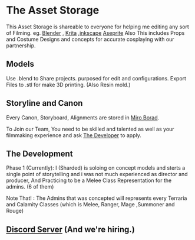 # The Asset Storage

This Asset Storage is shareable to everyone for helping me editing any sort of Filming. eg. [Blender](https://www.blender.org/) , [Krita](https://krita.org/en/) ,[inkscape](https://inkscape.org/) [Aseprite](https://www.aseprite.org/) 
Also This includes Props and Costume Designs and concepts for accurate cosplaying with our partnership.

## Models

Use .blend to Share projects. purposed for edit and configurations. 
Export Files to .stl for make 3D printing. (Also Resin mold.)

## Storyline and Canon 

Every Canon, Storyboard, Alignments are stored in [Miro Borad](https://miro.com/app/board/uXjVNmQDn84=/). 

To Join our Team, You need to be skilled and talented as well as your filmmaking experience and ask [The Developer](https://github.com/ShardedFilms) to apply.

## The Development 

Phase 1 (Currently): I (Sharded) is soloing on concept models and sterts a single point of storytelling and i was not much experienced as director and producer, And Practicing to be a Melee Class Representation for the admins. (6 of them)

Note That! : The Admins that was concepted will represents every Terraria and Calamity Classes (which is Melee, Ranger, Mage ,Summoner and Rouge) 

## [Discord Server](https://discord.com/invite/EkTRfjZsvE) (And we're hiring.)
